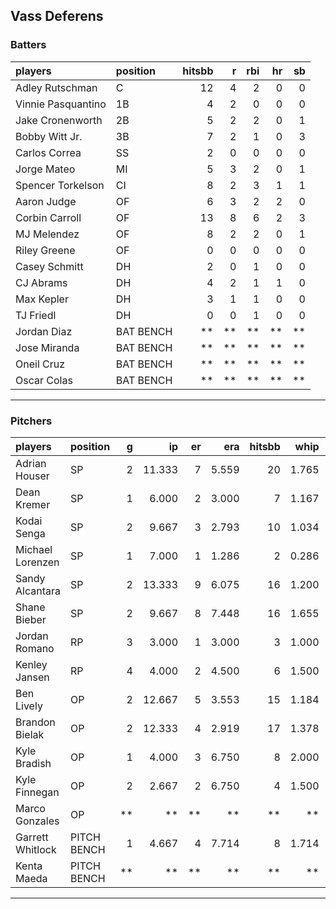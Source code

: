 ## Vass Deferens

### Batters

 
|players            |position  | hitsbb|  r| rbi| hr| sb| 
|:------------------|:---------|------:|--:|---:|--:|--:| 
|Adley Rutschman    |C         |     12|  4|   2|  0|  0| 
|Vinnie Pasquantino |1B        |      4|  2|   0|  0|  0| 
|Jake Cronenworth   |2B        |      5|  2|   2|  0|  1| 
|Bobby Witt Jr.     |3B        |      7|  2|   1|  0|  3| 
|Carlos Correa      |SS        |      2|  0|   0|  0|  0| 
|Jorge Mateo        |MI        |      5|  3|   2|  0|  1| 
|Spencer Torkelson  |CI        |      8|  2|   3|  1|  1| 
|Aaron Judge        |OF        |      6|  3|   2|  2|  0| 
|Corbin Carroll     |OF        |     13|  8|   6|  2|  3| 
|MJ Melendez        |OF        |      8|  2|   2|  0|  1| 
|Riley Greene       |OF        |      0|  0|   0|  0|  0| 
|Casey Schmitt      |DH        |      2|  0|   1|  0|  0| 
|CJ Abrams          |DH        |      4|  2|   1|  1|  0| 
|Max Kepler         |DH        |      3|  1|   1|  0|  0| 
|TJ Friedl          |DH        |      0|  0|   1|  0|  0| 
|Jordan Diaz        |BAT BENCH |     **| **|  **| **| **| 
|Jose Miranda       |BAT BENCH |     **| **|  **| **| **| 
|Oneil Cruz         |BAT BENCH |     **| **|  **| **| **| 
|Oscar Colas        |BAT BENCH |     **| **|  **| **| **| 


* * *

### Pitchers

 
|players          |position    |  g|     ip| er|   era| hitsbb|  whip| so|  w| sv| 
|:----------------|:-----------|--:|------:|--:|-----:|------:|-----:|--:|--:|--:| 
|Adrian Houser    |SP          |  2| 11.333|  7| 5.559|     20| 1.765|  5|  1|  0| 
|Dean Kremer      |SP          |  1|  6.000|  2| 3.000|      7| 1.167|  6|  1|  0| 
|Kodai Senga      |SP          |  2|  9.667|  3| 2.793|     10| 1.034| 12|  1|  0| 
|Michael Lorenzen |SP          |  1|  7.000|  1| 1.286|      2| 0.286|  6|  0|  0| 
|Sandy Alcantara  |SP          |  2| 13.333|  9| 6.075|     16| 1.200| 10|  0|  0| 
|Shane Bieber     |SP          |  2|  9.667|  8| 7.448|     16| 1.655|  6|  0|  0| 
|Jordan Romano    |RP          |  3|  3.000|  1| 3.000|      3| 1.000|  3|  0|  3| 
|Kenley Jansen    |RP          |  4|  4.000|  2| 4.500|      6| 1.500|  5|  0|  2| 
|Ben Lively       |OP          |  2| 12.667|  5| 3.553|     15| 1.184| 11|  1|  0| 
|Brandon Bielak   |OP          |  2| 12.333|  4| 2.919|     17| 1.378|  8|  2|  0| 
|Kyle Bradish     |OP          |  1|  4.000|  3| 6.750|      8| 2.000|  5|  0|  0| 
|Kyle Finnegan    |OP          |  2|  2.667|  2| 6.750|      4| 1.500|  4|  2|  0| 
|Marco Gonzales   |OP          | **|     **| **|    **|     **|    **| **| **| **| 
|Garrett Whitlock |PITCH BENCH |  1|  4.667|  4| 7.714|      8| 1.714|  5|  0|  0| 
|Kenta Maeda      |PITCH BENCH | **|     **| **|    **|     **|    **| **| **| **| 


* * *


